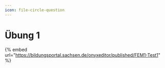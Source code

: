 ```yaml
---
icon: file-circle-question
---
```


# Übung 1



{% embed url="https://bildungsportal.sachsen.de/onyxeditor/published/FEM1-Test1" %}
